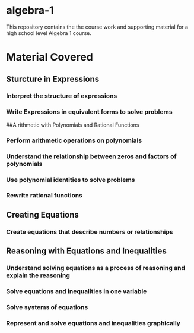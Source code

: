 # algebra-1

This repository contains the the course work and supporting material for a high school level Algebra 1 course. 

# Material Covered

## Sturcture in Expressions
### Interpret the structure of expressions
### Write Expressions in equivalent forms to solve problems

##A rithmetic with Polynomials and Rational Functions

### Perform arithmetic operations on polynomials
### Understand the relationship between zeros and factors of polynomials
### Use polynomial identities to solve problems
### Rewrite rational functions

## Creating Equations

### Create equations that describe numbers or relationships

## Reasoning with Equations and Inequalities

### Understand solving equations as a process of reasoning and explain the reasoning
### Solve equations and inequalities in one variable
### Solve systems of equations
### Represent and solve equations and inequalities graphically

